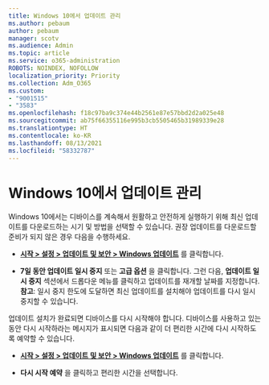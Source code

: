 ```yaml
---
title: Windows 10에서 업데이트 관리
ms.author: pebaum
author: pebaum
manager: scotv
ms.audience: Admin
ms.topic: article
ms.service: o365-administration
ROBOTS: NOINDEX, NOFOLLOW
localization_priority: Priority
ms.collection: Adm_O365
ms.custom:
- "9001515"
- "3583"
ms.openlocfilehash: f18c97ba9c374e44b2561e87e57bbd2d2a025e48
ms.sourcegitcommit: ab75f66355116e995b3cb5505465b31989339e28
ms.translationtype: HT
ms.contentlocale: ko-KR
ms.lasthandoff: 08/13/2021
ms.locfileid: "58332787"
---
```

# <a name="manage-updates-in-windows-10"></a>Windows 10에서 업데이트 관리

Windows 10에서는 디바이스를 계속해서 원활하고 안전하게 실행하기 위해 최신 업데이트를 다운로드하는 시기 및 방법을 선택할 수 있습니다. 권장 업데이트를 다운로드할 준비가 되지 않은 경우 다음을 수행하세요.

- **[시작 > 설정 > 업데이트 및 보안 > Windows 업데이트](ms-settings:windowsupdate)** 를 클릭합니다.

- **7일 동안 업데이트 일시 중지** 또는 **고급 옵션** 을 클릭합니다. 그런 다음, **업데이트 일시 중지** 섹션에서 드롭다운 메뉴를 클릭하고 업데이트를 재개할 날짜를 지정합니다. 
    **참고**: 일시 중지 한도에 도달하면 최신 업데이트를 설치해야 업데이트를 다시 일시 중지할 수 있습니다.

업데이트 설치가 완료되면 디바이스를 다시 시작해야 합니다. 디바이스를 사용하고 있는 동안 다시 시작하라는 메시지가 표시되면 다음과 같이 더 편리한 시간에 다시 시작하도록 예약할 수 있습니다.

- **[시작 > 설정 > 업데이트 및 보안 > Windows 업데이트](ms-settings:windowsupdate)** 를 클릭합니다.

- **다시 시작 예약** 을 클릭하고 편리한 시간을 선택합니다.

